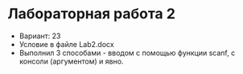 # Лабораторная работа 2

- Вариант: 23
- Условие в файле Lab2.docx
- Выполнил 3 способами - вводом с помощью функции scanf, с консоли (аргументом) и явно.
